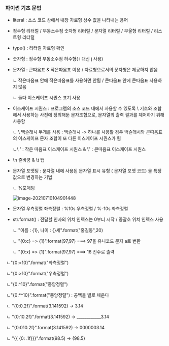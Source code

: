 ### 파이썬 기초 문법

- literal : 소스 코드 상에서 내장 자료형 상수 값을 나타내는 용어

- 정수형 리터럴 / 부동소수점 숫자형 리터럴 / 문자열 리터럴 / 부울형 리터럴 / 리스트형 리터럴

  

- type() : 리터럴 자료형 확인



- 숫자형 : 정수형 부동소수점 허수형( i 대신 j 사용)

- 문자열 : 큰따옴표 & 작은따옴표 이용 / 자료형으로서의 문자형은 제공하지 않음

  ㄴ 작은따옴표 안에 작은따옴표를 사용하면 안됨 / 큰따옴표 안에 큰따옴표 사용하지 않음

  ㄴ 둘다 이스케이프 시퀀스 표기 사용



- 이스케이프 시퀀스 : 프로그램의 소스 코드 내에서 사용할 수 있도록  \ 기호와 조합해서 사용하는 사전에 정의해둔 문자조합으로, 문자열의 출력 결과를 제어하기 위해 사용함

  ㄴ \\ 백슬래시 두개를 사용 : 백슬래시 -> 하나를 사용할 경우 백슬래시와 큰따옴표의 이스케이프 문자 조합이 또 다른 이스케이프 시퀀스가 됨

  ㄴ\\ ' : 작은 따옴표 이스케이프 시퀀스 & \\" : 큰따옴표 이스케이프 시퀀스

- \n 줄바꿈 & \t 탭



- 문자열 포맷팅 : 문자열 내에 사용된 문자열 표시 유형 ( 문자열 포맷 코드) 을 특정값으로 변경하는 기법

  ㄴ %포매팅

  ![image-20210710104901448](C:\Users\user\AppData\Roaming\Typora\typora-user-images\image-20210710104901448.png)

- 문자열 우측정렬 좌측정렬 : %10s 우측정렬 / %-10s 좌측정렬



- str.format() : 전달할 인자의 위치 인덱스는 0부터 시작 / 중괄호 위치 인덱스 사용

  ㄴ "이름 : {1}, 나이 : {}세".format("홍길동",20)

  ㄴ "{0:c} => {1}".format(97,97)    ===> 97을 유니코드 문자  a로 변환

  ㄴ "{0:x} => {1}".format(97,97)    ===> 16 진수로 출력



​		ㄴ"{0:<10}".format("좌측정렬")

​		ㄴ"{0:>10}".format("우측정렬")

​		ㄴ"{0:^10}".format("중앙정렬")

​		ㄴ"{0:*^10}".format("중앙정렬") : 공백을 별로 채운다



​		ㄴ "{0:0.2f}".format(3.141592) -> 3.14

​		ㄴ "{0:10.2f}".format(3.141592) -> ____________3.14

​		ㄴ "{0:010.2f}".format(3.141592) -> 0000003.14

​		ㄴ "{{ {0: .1f}}}".format(98.5)  -> {98.5}













